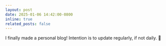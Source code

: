 ```yaml
---
layout: post
date: 2025-01-06 14:42:00-0800
inline: true
related_posts: false
---
```


I finally made a personal blog! Intention is to update regularly, if not daily. :evergreen_tree:

